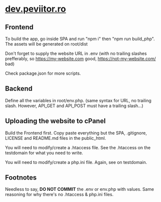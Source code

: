 # [dev.peviitor.ro](https://dev.peviitor.ro)

## Frontend
To build the app, go inside SPA and run "npm i" then "npm run build_php". The assets will be generated on root/dist

Don't forget to supply the website URL in .env (with no trailing slashes prefferably, so https://my-website.com good, https://not-my-website.com/ bad)

Check package.json for more scripts.

## Backend

Define all the variables in root/env.php. (same syntax for URL, no trailing slash. However, API_GET and API_POST must have a trailing slash...)

## Uploading the website to cPanel

Build the Frontend first. Copy paste everything but the SPA, .gitignore, LICENSE and README.md files in the public_html.

You will need to modify/create a .htaccess file. See the .htaccess on the testdomain for what you need to write.

You will need to modify/create a php.ini file. Again, see on testdomain.

## Footnotes

Needless to say, **DO NOT COMMIT** the .env or env.php with values. Same reasoning for why there's no .htaccess & php.ini files.
